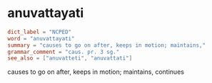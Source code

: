# anuvattayati

``` toml
dict_label = "NCPED"
word = "anuvattayati"
summary = "causes to go on after, keeps in motion; maintains,"
grammar_comment = "caus. pr. 3 sg."
see_also = ["anuvatteti", "anuvattati"]
```

causes to go on after, keeps in motion; maintains, continues

